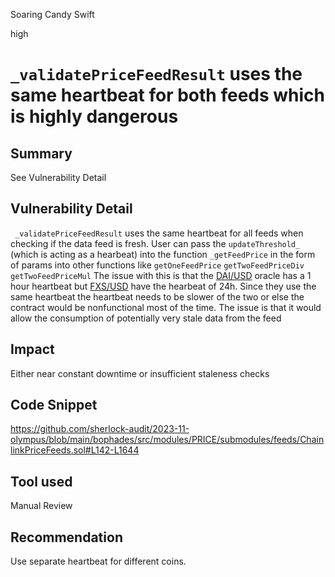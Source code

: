 Soaring Candy Swift

high

# `_validatePriceFeedResult` uses the same heartbeat for both feeds which is highly dangerous

## Summary
See Vulnerability Detail

## Vulnerability Detail
` _validatePriceFeedResult` uses the same heartbeat for all feeds when checking if the data feed is fresh. User can pass the `updateThreshold_` (which is acting as a hearbeat) into the function `_getFeedPrice` in the form of params into other functions like `getOneFeedPrice` `getTwoFeedPriceDiv` `getTwoFeedPriceMul` The issue with this is that the [DAI/USD](https://data.chain.link/ethereum/mainnet/stablecoins/dai-usd) oracle has a 1 hour heartbeat but [FXS/USD](https://data.chain.link/ethereum/mainnet/crypto-usd/fxs-usd) have the hearbeat of 24h. Since they use the same heartbeat the heartbeat needs to be slower of the two or else the contract would be nonfunctional most of the time. The issue is that it would allow the consumption of potentially very stale data from the feed

## Impact
Either near constant downtime or insufficient staleness checks

## Code Snippet
https://github.com/sherlock-audit/2023-11-olympus/blob/main/bophades/src/modules/PRICE/submodules/feeds/ChainlinkPriceFeeds.sol#L142-L1644

## Tool used

Manual Review

## Recommendation
Use separate heartbeat for different coins. 